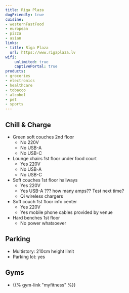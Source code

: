 ```yaml
---
title: Riga Plaza
dogFriendly: true
cuisine:
- westernFastFood
- european
- pizza
- asian
links:
- title: Rīga Plaza
  url: https://www.rigaplaza.lv
wifi:
    unlimited: true
    captivePortal: true
products:
- groceries
- electronics
- healthcare
- tobacco
- alcohol
- pet
- sports
---
```


## Chill & Charge
- Green soft couches 2nd floor
    - No 220V
    - No USB-A
    - No USB-C
- Lounge chairs 1st floor under food court
    - Yes 220V
    - No USB-A
    - No USB-C
- Soft couches 1st floor hallways
    - Yes 220V
    - Yes USB-A ??? how many amps?? Test next time?
    - Qi wireless chargers
- Soft couch 1st floor info center
    - Yes 220V
    - Yes mobile phone cables provided by venue
- Hard benches 1st floor
    - No power whatsoever

## Parking
- Multistory: 210cm height limit
- Parking lot: yes

## Gyms
- {{% gym-link "myfitness" %}}
